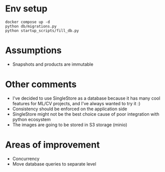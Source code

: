 # Env setup

```shell
docker compose up -d
python db/migrations.py
python startup_scripts/fill_db.py
```

# Assumptions

- Snapshots and products are immutable

# Other comments

- I've decided to use SingleStore as a database because it has many cool features for ML/CV projects, and I've always wanted to try it :)
- Consistency should be enforced on the application side
- SingleStore might not be the best choice cause of poor integration with python ecosystem
- The images are going to be stored in S3 storage (minio)

# Areas of improvement

- Concurrency
- Move database queries to separate level